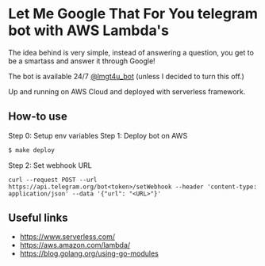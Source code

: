 # Let Me Google That For You telegram bot with AWS Lambda's

The idea behind is very simple, instead of answering a question, you get to be a smartass and answer it through Google!

The bot is available 24/7 [@lmgt4u_bot](https://t.me/lmgt4ybot) (unless I decided to turn this off.)

Up and running on AWS Cloud and deployed with serverless framework.

## How-to use
Step 0: Setup env variables
Step 1: Deploy bot on AWS
```bash
$ make deploy
```
Step 2: Set webhook URL
```
curl --request POST --url https://api.telegram.org/bot<token>/setWebhook --header 'content-type: application/json' --data '{"url": "<URL>"}'
```


## Useful links
* https://www.serverless.com/
* https://aws.amazon.com/lambda/
* https://blog.golang.org/using-go-modules